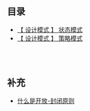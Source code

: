 ## 目录

* [【 设计模式 】 状态模式](https://github.com/yang1212/collection-about/issues/36)
* [【 设计模式 】 策略模式](https://github.com/yang1212/collection-about/issues/37)




<br/>
<br/>

## 补充

* [什么是开放-封闭原则](https://cloud.tencent.com/developer/article/1456518)
